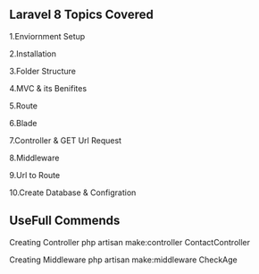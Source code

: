Laravel 8 Topics Covered
------------------------

1.Enviornment Setup

2.Installation

3.Folder Structure

4.MVC & its Benifites

5.Route

6.Blade

7.Controller & GET Url Request

8.Middleware

9.Url to Route

10.Create Database & Configration





UseFull Commends
----------------
Creating Controller
php artisan make:controller ContactController

Creating Middleware
php artisan make:middleware CheckAge